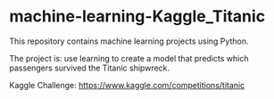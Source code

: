 # machine-learning-Kaggle_Titanic
This repository contains machine learning projects using Python.

The project is: use learning to create a model that predicts which passengers survived the Titanic shipwreck.

Kaggle Challenge: https://www.kaggle.com/competitions/titanic
